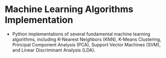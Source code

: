 # Machine Learning Algorithms Implementation

- Python implementations of several fundamental machine learning algorithms, including K-Nearest Neighbors (KNN), K-Means Clustering, Principal Component Analysis (PCA), Support Vector Machines (SVM), and Linear Discriminant Analysis (LDA).


